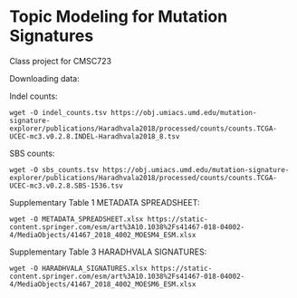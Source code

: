 # Topic Modeling for Mutation Signatures

Class project for CMSC723

Downloading data:

Indel counts:
```
wget -O indel_counts.tsv https://obj.umiacs.umd.edu/mutation-signature-explorer/publications/Haradhvala2018/processed/counts/counts.TCGA-UCEC-mc3.v0.2.8.INDEL-Haradhvala2018_8.tsv
```

SBS counts:
```
wget -O sbs_counts.tsv https://obj.umiacs.umd.edu/mutation-signature-explorer/publications/Haradhvala2018/processed/counts/counts.TCGA-UCEC-mc3.v0.2.8.SBS-1536.tsv 
```

Supplementary Table 1 METADATA SPREADSHEET:
```
wget -O METADATA_SPREADSHEET.xlsx https://static-content.springer.com/esm/art%3A10.1038%2Fs41467-018-04002-4/MediaObjects/41467_2018_4002_MOESM4_ESM.xlsx
```
Supplementary Table 3 HARADHVALA SIGNATURES:
```
wget -O HARADHVALA_SIGNATURES.xlsx https://static-content.springer.com/esm/art%3A10.1038%2Fs41467-018-04002-4/MediaObjects/41467_2018_4002_MOESM6_ESM.xlsx
```

